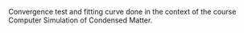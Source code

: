 Convergence test and fitting curve done in the context of the course Computer Simulation of Condensed Matter.
